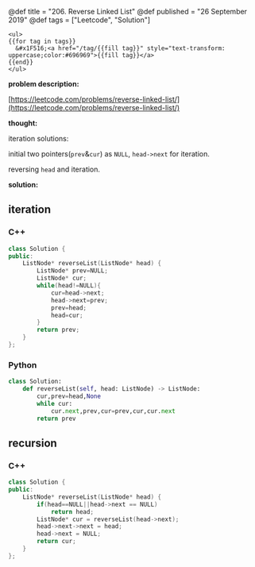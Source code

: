 @def title = "206. Reverse Linked List"
@def published = "26 September 2019"
@def tags = ["Leetcode", "Solution"]

~~~
<ul>
{{for tag in tags}}
  &#x1F516;<a href="/tag/{{fill tag}}" style="text-transform: uppercase;color:#696969">{{fill tag}}</a>
{{end}}
</ul>
~~~

__problem description:__

[https://leetcode.com/problems/reverse-linked-list/](https://leetcode.com/problems/reverse-linked-list/)

__thought:__

iteration solutions:

initial two pointers(`prev`&`cur`) as `NULL`, `head->next` for iteration.

reversing `head` and  iteration.

__solution:__

## iteration
### C++

```cpp
class Solution {
public:
    ListNode* reverseList(ListNode* head) {
        ListNode* prev=NULL;
        ListNode* cur;
        while(head!=NULL){
            cur=head->next;
            head->next=prev;
            prev=head;
            head=cur;
        }
        return prev;
    }
};

```

### Python

```py
class Solution:
    def reverseList(self, head: ListNode) -> ListNode:
        cur,prev=head,None
        while cur:
            cur.next,prev,cur=prev,cur,cur.next
        return prev
```


## recursion

### C++

```cpp
class Solution {
public:
    ListNode* reverseList(ListNode* head) {
        if(head==NULL||head->next == NULL)
            return head;
        ListNode* cur = reverseList(head->next);
        head->next->next = head;
        head->next = NULL;
        return cur;
    }
};
```
